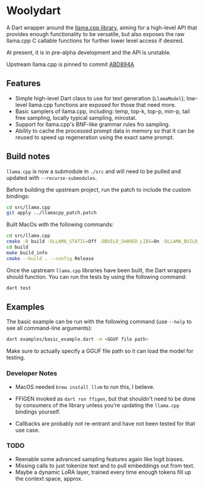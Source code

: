 # Woolydart

A Dart wrapper around the [llama.cpp library](https://github.com/ggerganov/llama.cpp), aiming for a high-level
API that provides enough functionality to be versatile, but also exposes the raw llama.cpp C callable functions
for further lower level access if desired.

At present, it is in pre-alpha development and the API is unstable. 

Upstream llama.cpp is pinned to commit [ABD894A](https://github.com/ggerganov/llama.cpp/commit/abd894ad96a242043b8e197ec130d8649eead22e)


## Features

* Simple high-level Dart class to use for text generation (`LlamaModel`); low-level llama.cpp functions are exposed for those that need more.
* Basic samplers of llama.cpp, including: temp, top-k, top-p, min-p, tail free sampling, locally typical sampling, mirostat.
* Support for llama.cpp's BNF-like grammar rules fro sampling.
* Ability to cache the processed prompt data in memory so that it can be reused to speed up regeneration using the exact same prompt.


## Build notes

`llama.cpp` is now a submodule in `./src` and will need to be pulled and updated with `--recurse-submodules`.

Before building the upstream project, run the patch to include the custom bindings:

```bash
cd src/llama.cpp
git apply ../llamacpp_patch.patch
```

Built MacOs with the following commands:

```bash
cd src/llama.cpp
cmake -B build -DLLAMA_STATIC=Off -DBUILD_SHARED_LIBS=On -DLLAMA_BUILD_TESTS=Off -DLLAMA_BUILD_EXAMPLES=Off -DLLAMA_METAL_EMBED_LIBRARY=On
cd build
make build_info
cmake --build . --config Release
```

Once the upstream `llama.cpp` libraries have been built, the Dart wrappers should function. You can run the
tests by using the following command:

```bash
dart test
```


## Examples

The basic example can be run with the following command (use `--help` to see all command-line arguments):

```bash
dart examples/basic_example.dart -m <GGUF file path>
```

Make sure to actually specify a GGUF file path so it can load the model for testing.


### Developer Notes

* MacOS needed `brew install llvm` to run this, I believe.

* FFIGEN invoked as `dart run ffigen`, but that shouldn't need to be done by consumers of the library unless you're
  updating the `llama.cpp` bindings yourself.

* Callbacks are probably not re-entrant and have not been tested for that use case.


### TODO

* Reenable some advanced sampling features again like logit biases.
* Missing calls to just tokenize text and to pull embeddings out from text.
* Maybe a dynamic LoRA layer, trained every time enough tokens fill up the context space, approx.
